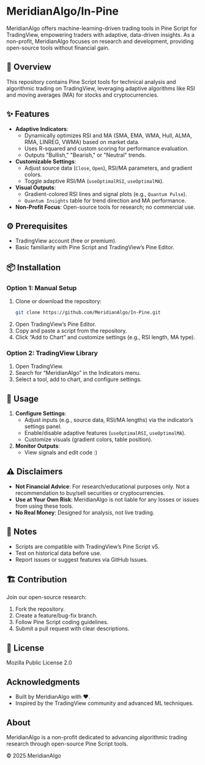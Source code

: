 # MeridianAlgo/In-Pine

MeridianAlgo offers machine-learning-driven trading tools in Pine Script for TradingView, empowering traders with adaptive, data-driven insights. As a non-profit, MeridianAlgo focuses on research and development, providing open-source tools without financial gain.

## 🌟 Overview

This repository contains Pine Script tools for technical analysis and algorithmic trading on TradingView, leveraging adaptive algorithms like RSI and moving averages (MA) for stocks and cryptocurrencies.

## ✨ Features

- **Adaptive Indicators**:
  - Dynamically optimizes RSI and MA (SMA, EMA, WMA, Hull, ALMA, RMA, LINREG, VWMA) based on market data.
  - Uses R-squared and custom scoring for performance evaluation.
  - Outputs "Bullish," "Bearish," or "Neutral" trends.
- **Customizable Settings**:
  - Adjust source data (`Close`, `Open`), RSI/MA parameters, and gradient colors.
  - Toggle adaptive RSI/MA (`useOptimalRSI`, `useOptimalMA`).
- **Visual Outputs**:
  - Gradient-colored RSI lines and signal plots (e.g., `Quantum Pulse`).
  - `Quantum Insights` table for trend direction and MA performance.
- **Non-Profit Focus**: Open-source tools for research; no commercial use.

## ⚙️ Prerequisites

- TradingView account (free or premium).
- Basic familiarity with Pine Script and TradingView’s Pine Editor.

## 📦 Installation

### Option 1: Manual Setup
1. Clone or download the repository:
   ```bash
   git clone https://github.com/MeridianAlgo/In-Pine.git
   ```
2. Open TradingView’s Pine Editor.
3. Copy and paste a script from the repository.
4. Click “Add to Chart” and customize settings (e.g., RSI length, MA type).

### Option 2: TradingView Library
1. Open TradingView.
2. Search for “MeridianAlgo” in the Indicators menu.
3. Select a tool, add to chart, and configure settings.

## 🚀 Usage

1. **Configure Settings**:
   - Adjust inputs (e.g., source data, RSI/MA lengths) via the indicator’s settings panel.
   - Enable/disable adaptive features (`useOptimalRSI`, `useOptimalMA`).
   - Customize visuals (gradient colors, table position).
2. **Monitor Outputs**:
   - View signals and edit code :)

## ⚠️ Disclaimers

- **Not Financial Advice**: For research/educational purposes only. Not a recommendation to buy/sell securities or cryptocurrencies.
- **Use at Your Own Risk**: MeridianAlgo is not liable for any losses or issues from using these tools.
- **No Real Money**: Designed for analysis, not live trading.

## 📝 Notes

- Scripts are compatible with TradingView’s Pine Script v5.
- Test on historical data before use.
- Report issues or suggest features via GitHub Issues.

## 🏗️ Contribution

Join our open-source research:
1. Fork the repository.
2. Create a feature/bug-fix branch.
3. Follow Pine Script coding guidelines.
4. Submit a pull request with clear descriptions.

## 📄 License

Mozilla Public License 2.0

## Acknowledgments

- Built by MeridianAlgo with ❤️.
- Inspired by the TradingView community and advanced ML techniques.

## About

MeridianAlgo is a non-profit dedicated to advancing algorithmic trading research through open-source Pine Script tools.

© 2025 MeridianAlgo
